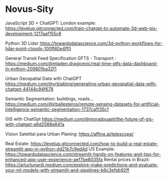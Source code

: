 # Novus-Sity

JavaScript 3D + ChatGPT: 
London example:
https://levelup.gitconnected.com/train-chatgpt-to-automate-3d-web-gis-development-1217aaf155c8


Python 3D Lidar
https://towardsdatascience.com/3d-python-workflows-for-lidar-point-clouds-100ff40e4ff0

General Transit Feed Specification GFTS - Transport :
https://medium.com/@mladen.dragicevic/real-time-gtfs-data-dashboard-in-python-209801ba32f1

Urban Geospatial Data with ChatGPT
https://medium.com/@yrbiablog/generating-urban-geospatial-data-with-chatgpt-44144c94f678

Semantic Segmentation: buildings, roads...
https://medium.com/@jrballesteros/remote-sensing-datasets-for-artificial-intelligence-semantic-segmentation-1737ca1f35c1

GIS with ChatGpt
https://medium.com/@moradouasti/the-future-of-gis-with-chatgpt-a9d2588e841a


Vision Satelital para Urban Planing:
https://affine.ai/telescope/

Real Estate:
https://levelup.gitconnected.com/how-to-build-a-real-estate-streamlit-app-in-python-dd21b7c9ed4d
US Example: https://towardsdatascience.com/streamlit-hands-on-features-and-tips-for-enhanced-app-user-experience-aef7be8035fa
Rental prices in Brazil: https://arturlunardi.medium.com/explore-make-predictions-and-evaluate-your-ml-models-with-streamlit-and-pipelines-b6c3efeb92ff
